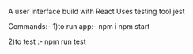 A user interface build with React 
Uses testing tool jest

Commands:-
1)to run app:-
npm i
npm start

2)to test :-
npm run test

